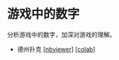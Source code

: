 # 游戏中的数字

分析游戏中的数字，加深对游戏的理解。

- 德州扑克 [[nbviewer]](https://nbviewer.org/github/hughplay/numbers-in-game/blob/master/numbers/texas_holdem/texas_holdem.ipynb) [[colab]](https://colab.research.google.com/github/hughplay/numbers-in-game/blob/master/numbers/texas_holdem/texas_holdem.ipynb)
